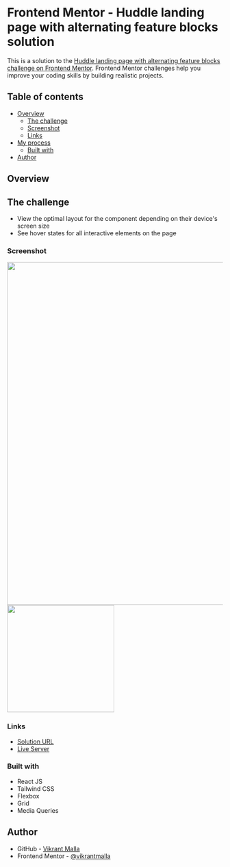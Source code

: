 # Frontend Mentor - Huddle landing page with alternating feature blocks solution

This is a solution to the [Huddle landing page with alternating feature blocks challenge on Frontend Mentor](https://www.frontendmentor.io/challenges/huddle-landing-page-with-alternating-feature-blocks-5ca5f5981e82137ec91a5100). Frontend Mentor challenges help you improve your coding skills by building realistic projects. 

## Table of contents

- [Overview](#overview)
  - [The challenge](#the-challenge)
  - [Screenshot](#screenshot)
  - [Links](#links)
- [My process](#my-process)
  - [Built with](#built-with)
- [Author](#author)

## Overview

## The challenge

- View the optimal layout for the component depending on their device's screen size
- See hover states for all interactive elements on the page

### Screenshot

<img src="https://github.com/vikrantmalla/Huddle-landing-page-with-alternating-feature-blocks/blob/main/public/design/Screeshot01.png"  width="800"/>
<img src="https://github.com/vikrantmalla/Huddle-landing-page-with-alternating-feature-blocks/blob/main/public/design/Screenshot02.png"  width="250"/>

### Links

- [Solution URL](https://www.frontendmentor.io/profile/vikrantmalla)
- [Live Server](https://huddle-e377gqpyu-vikrantmalla.vercel.app/)

### Built with

- React JS
- Tailwind CSS
- Flexbox
- Grid
- Media Queries

## Author

- GitHub - [Vikrant Malla](https://github.com/vikrantmalla)
- Frontend Mentor - [@vikrantmalla](https://www.frontendmentor.io/profile/vikrantmalla)

